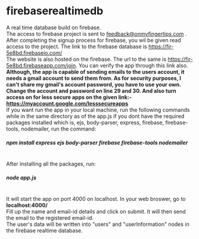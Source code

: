 # firebaserealtimedb
A real time database build on firebase.<br/>
The access to firebase project is sent to feedback@onmyfingertips.com . After completing the signup process for firebase, you wil be given read access to the project. The link to the firebase database is https://fir-5e8bd.firebaseio.com/<br/>
The website is also hosted on the firebase. The url to the same is https://fir-5e8bd.firebaseapp.com/join. You can verify the app through this link also.<br/>
<b>Although, the app is capable of sending emails to the users account, it needs a gmail account to send them  from. As for security purposes, I can't share my gmail's account password, you have to use your own. Change the account and password on line 29 and 30. And also turn access on for less secure apps on the given link:- https://myaccount.google.com/lesssecureapps </b><br/> 
If you want run the app in your local machine, run the following commands while in the same directory as of the app.js if you dont have the required packages installed which is, ejs, body-parser, express, firebase, firebase-tools, nodemailer, run the command:<br/>
<b><h5>npm install express ejs body-parser firebase firebase-tools nodemailer</h5></b><br/>
After installing all the packages, run:<br/><b><h5> node app.js </h5></b><br/>
It will start the app on port 4000 on localhost.
In your web broswer, go to <strong>localhost:4000/</strong><br/>
Fill up the name and email-id details and click on submit. It will then send the email to the registered email-id.<br/>
The user's data will be written into "users" and "userInformation" nodes in the firebase realtime database.
